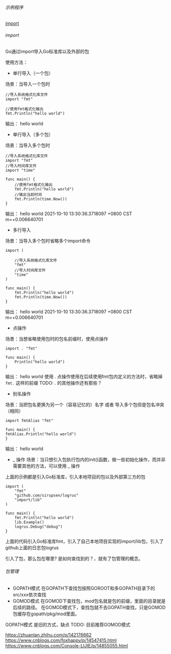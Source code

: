 ###### 示例程序
[import](../)

###### import

Go通过import导入Go标准库以及外部的包

使用方法：

- 单行导入（一个包）

场景：当导入一个包时
```
//导入系统格式化库文件
import "fmt"

//使用fmt格式化输出
fmt.Println("hello world")
```
输出：
hello world

- 单行导入（多个包）

场景：当导入多个包时
```
//导入系统格式化库文件
import "fmt"
//导入时间库文件
import "time"

func main() {
    //使用fmt格式化输出
	fmt.Println("hello world")
	//输出当前时间
	fmt.Println(time.Now())
}
```
输出：
hello world
2021-10-10 13:30:36.3718097 +0800 CST m=+0.006640701

- 多行导入

场景：当导入多个包时省略多个import命令
```
import (
    
    //导入系统格式化库文件
	"fmt"
	//导入时间库文件
	"time"
)

func main() {
	fmt.Println("hello world")
	fmt.Println(time.Now())
}
```
输出：
hello world
2021-10-10 13:30:36.3718097 +0800 CST m=+0.006640701

- 点操作

场景：当想省略使用包时的包名前缀时，使用点操作
```
import . "fmt"

func main() {
	Println("hello world")
}
```
输出：
hello world
使用 . 点操作使用在后续使用fmt包内定义的方法时，省略掉 `fmt.` 这样的前缀
TODO: . 的其他操作还有那些？

- 别名操作

场景：当把包名更换为另一个（容易记忆的）名字 或者 导入多个包但是包名冲突（相同）
```
import fmtAlias "fmt"

func main() {
fmtAlias.Println("hello world")
}
```
输出：
hello world

- _ 操作
场景：当只想引入包执行包内的init()函数，做一些初始化操作，而并非需要其他的方法，可以使用 _ 操作

上面的示例都是引入Go标准库，引入本地项目的包以及外部第三方的包

```
import (
	"fmt"
	"github.com/sirupsen/logrus"
	"import/lib"
)

func main() {
	fmt.Println("hello world")
	lib.Example()
	logrus.Debug("debug")
}
```
上面的代码引入Go标准库fmt，引入了自己本地项目实现的import/lib包，引入了github上面的日志包logrus

引入了包，那么包在哪里? 是如何查找到的？，就有了包管理的概念。
###### 包管理

- GOPATH模式
在GOPATH下查找包按照GOROOT和多GOPATH目录下的src/xxx依次查找
- GOMOD模式
在GOMOD下查找包，mod包名就是包的前缀，里面的目录就是后续的路径。
在GOMOD模式下，查找包就不去GOPATH查找，只是GOMOD包缓存在gopath/pkg/mod里面。

GOPATH模式 是旧的方式，缺点 TODO:
目前推荐GOMOD模式


https://zhuanlan.zhihu.com/p/142176662
https://www.cnblogs.com/foxhappy/p/14547415.html
https://www.cnblogs.com/Console-LIJIE/p/14855055.html







